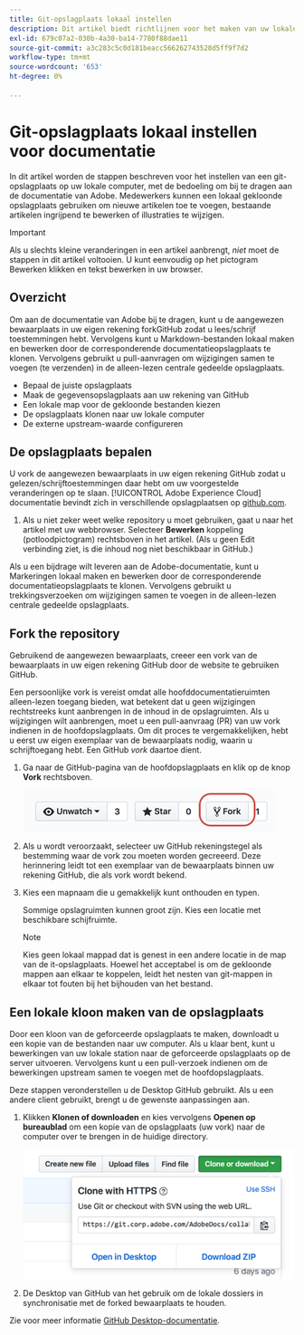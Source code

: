 ```yaml
---
title: Git-opslagplaats lokaal instellen
description: Dit artikel biedt richtlijnen voor het maken van uw lokale Git-opslagplaats en het bijdragen aan Adobe-documentatie, waaronder het proces van forken en klonen.
exl-id: 679c07a2-030b-4a30-ba14-7780f88dae11
source-git-commit: a3c283c5c0d181beacc566262743528d5ff9f7d2
workflow-type: tm+mt
source-wordcount: '653'
ht-degree: 0%

---
```


# Git-opslagplaats lokaal instellen voor documentatie

In dit artikel worden de stappen beschreven voor het instellen van een git-opslagplaats op uw lokale computer, met de bedoeling om bij te dragen aan de documentatie van Adobe. Medewerkers kunnen een lokaal gekloonde opslagplaats gebruiken om nieuwe artikelen toe te voegen, bestaande artikelen ingrijpend te bewerken of illustraties te wijzigen.

>[!IMPORTANT]
>Als u slechts kleine veranderingen in een artikel aanbrengt, *niet* moet de stappen in dit artikel voltooien. U kunt eenvoudig op het pictogram Bewerken klikken en tekst bewerken in uw browser.

## Overzicht

Om aan de documentatie van Adobe bij te dragen, kunt u de aangewezen bewaarplaats in uw eigen rekening forkGitHub zodat u lees/schrijf toestemmingen hebt. Vervolgens kunt u Markdown-bestanden lokaal maken en bewerken door de corresponderende documentatieopslagplaats te klonen. Vervolgens gebruikt u pull-aanvragen om wijzigingen samen te voegen (te verzenden) in de alleen-lezen centrale gedeelde opslagplaats.

* Bepaal de juiste opslagplaats
* Maak de gegevensopslagplaats aan uw rekening van GitHub
* Een lokale map voor de gekloonde bestanden kiezen
* De opslagplaats klonen naar uw lokale computer
* De externe upstream-waarde configureren

## De opslagplaats bepalen

U vork de aangewezen bewaarplaats in uw eigen rekening GitHub zodat u gelezen/schrijftoestemmingen daar hebt om uw voorgestelde veranderingen op te slaan. [!UICONTROL Adobe Experience Cloud] documentatie bevindt zich in verschillende opslagplaatsen op [github.com](https://www.github.com/adobedocs).

1. Als u niet zeker weet welke repository u moet gebruiken, gaat u naar het artikel met uw webbrowser. Selecteer **Bewerken** koppeling (potloodpictogram) rechtsboven in het artikel. (Als u geen Edit verbinding ziet, is die inhoud nog niet beschikbaar in GitHub.)

Als u een bijdrage wilt leveren aan de Adobe-documentatie, kunt u Markeringen lokaal maken en bewerken door de corresponderende documentatieopslagplaats te klonen. Vervolgens gebruikt u trekkingsverzoeken om wijzigingen samen te voegen in de alleen-lezen centrale gedeelde opslagplaats.

<!---
![GitHub Triangle](/assets/git-and-github-initial-setup.png)

If you're new to GitHub, watch the following video for a conceptual overview of the forking and cloning process:

>[!VIDEO https://channel9.msdn.com/Blogs/CoolMoose/Git-Repository-Setup/player]
-->

## Fork the repository

Gebruikend de aangewezen bewaarplaats, creeer een vork van de bewaarplaats in uw eigen rekening GitHub door de website te gebruiken GitHub.

Een persoonlijke vork is vereist omdat alle hoofddocumentatieruimten alleen-lezen toegang bieden, wat betekent dat u geen wijzigingen rechtstreeks kunt aanbrengen in de inhoud in de opslagruimten. Als u wijzigingen wilt aanbrengen, moet u een pull-aanvraag (PR) van uw vork indienen in de hoofdopslagplaats. Om dit proces te vergemakkelijken, hebt u eerst uw eigen exemplaar van de bewaarplaats nodig, waarin u schrijftoegang hebt. Een GitHub *vork* daartoe dient.

1. Ga naar de GitHub-pagina van de hoofdopslagplaats en klik op de knop **Vork** rechtsboven.

   ![GitHub-vork](assets/fork-simple.png)

1. Als u wordt veroorzaakt, selecteer uw GitHub rekeningstegel als bestemming waar de vork zou moeten worden gecreeerd. Deze herinnering leidt tot een exemplaar van de bewaarplaats binnen uw rekening GitHub, die als vork wordt bekend.

1. Kies een mapnaam die u gemakkelijk kunt onthouden en typen.

   Sommige opslagruimten kunnen groot zijn. Kies een locatie met beschikbare schijfruimte.

   >[!NOTE]
   >
   >Kies geen lokaal mappad dat is genest in een andere locatie in de map van de it-opslagplaats. Hoewel het acceptabel is om de gekloonde mappen aan elkaar te koppelen, leidt het nesten van git-mappen in elkaar tot fouten bij het bijhouden van het bestand.

## Een lokale kloon maken van de opslagplaats

Door een kloon van de geforceerde opslagplaats te maken, downloadt u een kopie van de bestanden naar uw computer. Als u klaar bent, kunt u bewerkingen van uw lokale station naar de geforceerde opslagplaats op de server uitvoeren. Vervolgens kunt u een pull-verzoek indienen om de bewerkingen upstream samen te voegen met de hoofdopslagplaats.

Deze stappen veronderstellen u de Desktop GitHub gebruikt. Als u een andere client gebruikt, brengt u de gewenste aanpassingen aan.

1. Klikken **Klonen of downloaden** en kies vervolgens **Openen op bureaublad** om een kopie van de opslagplaats (uw vork) naar de computer over te brengen in de huidige directory.

   ![Kloonrepo](assets/clone-pulldown.png)

1. De Desktop van GitHub van het gebruik om de lokale dossiers in synchronisatie met de forked bewaarplaats te houden.

Zie voor meer informatie [GitHub Desktop-documentatie](https://help.github.com/desktop/).
